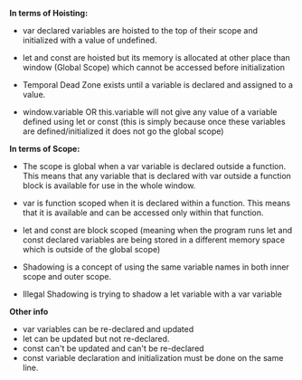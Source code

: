 **In terms of Hoisting:**

- var declared variables are hoisted to the top of their scope and initialized with a value of undefined.

- let and const are hoisted but its memory is allocated at other place than window (Global Scope) which cannot be accessed before initialization

- Temporal Dead Zone exists until a variable is declared and assigned to a value.

- window.variable OR this.variable will not give any value of a variable defined using let or const (this is simply because once these variables are defined/initialized it does not go the global scope)

**In terms of Scope:**

- The scope is global when a var variable is declared outside a function. This means that any variable that is declared with var outside a function block is available for use in the whole window.

- var is function scoped when it is declared within a function. This means that it is available and can be accessed only within that function.

- let and const are block scoped (meaning when the program runs let and const declared variables are being stored in a different memory space which is outside of the global scope)

- Shadowing is a concept of using the same variable names in both inner scope and outer scope.

- Illegal Shadowing is trying to shadow a let variable with a var variable

**Other info**

- var variables can be re-declared and updated
- let can be updated but not re-declared.
- const can't be updated and can't be re-declared
- const variable declaration and initialization must be done on the same line.
